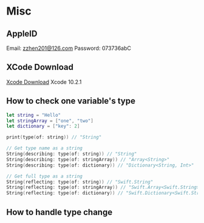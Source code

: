 # Misc

## AppleID 
Email: zzhen201@126.com
Password: 073736abC

## XCode Download
[Xcode Download](https://developer.apple.com/download/more/)
Xcode 10.2.1

## How to check one variable's type

```swift
let string = "Hello"
let stringArray = ["one", "two"]
let dictionary = ["key": 2]

print(type(of: string)) // "String"

// Get type name as a string
String(describing: type(of: string)) // "String"
String(describing: type(of: stringArray)) // "Array<String>"
String(describing: type(of: dictionary)) // "Dictionary<String, Int>"

// Get full type as a string
String(reflecting: type(of: string)) // "Swift.String"
String(reflecting: type(of: stringArray)) // "Swift.Array<Swift.String>"
String(reflecting: type(of: dictionary)) // "Swift.Dictionary<Swift.String, Swift.Int>"

```

## How to handle type change
